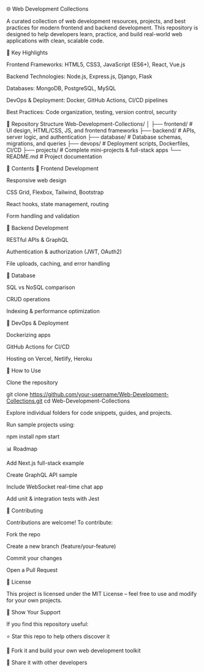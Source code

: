🌐 Web Development Collections

A curated collection of web development resources, projects, and best practices for modern frontend and backend development.
This repository is designed to help developers learn, practice, and build real-world web applications with clean, scalable code.

🚀 Key Highlights

Frontend Frameworks: HTML5, CSS3, JavaScript (ES6+), React, Vue.js

Backend Technologies: Node.js, Express.js, Django, Flask

Databases: MongoDB, PostgreSQL, MySQL

DevOps & Deployment: Docker, GitHub Actions, CI/CD pipelines

Best Practices: Code organization, testing, version control, security

📂 Repository Structure
Web-Development-Collections/
│
├── frontend/           # UI design, HTML/CSS, JS, and frontend frameworks
├── backend/            # APIs, server logic, and authentication
├── database/           # Database schemas, migrations, and queries
├── devops/             # Deployment scripts, Dockerfiles, CI/CD
├── projects/           # Complete mini-projects & full-stack apps
└── README.md           # Project documentation

📑 Contents
🔹 Frontend Development

Responsive web design

CSS Grid, Flexbox, Tailwind, Bootstrap

React hooks, state management, routing

Form handling and validation

🔹 Backend Development

RESTful APIs & GraphQL

Authentication & authorization (JWT, OAuth2)

File uploads, caching, and error handling

🔹 Database

SQL vs NoSQL comparison

CRUD operations

Indexing & performance optimization

🔹 DevOps & Deployment

Dockerizing apps

GitHub Actions for CI/CD

Hosting on Vercel, Netlify, Heroku

📌 How to Use

Clone the repository

git clone https://github.com/your-username/Web-Development-Collections.git
cd Web-Development-Collections


Explore individual folders for code snippets, guides, and projects.

Run sample projects using:

npm install
npm start

📊 Roadmap

 Add Next.js full-stack example

 Create GraphQL API sample

 Include WebSocket real-time chat app

 Add unit & integration tests with Jest

🤝 Contributing

Contributions are welcome!
To contribute:

Fork the repo

Create a new branch (feature/your-feature)

Commit your changes

Open a Pull Request

📜 License

This project is licensed under the MIT License – feel free to use and modify for your own projects.

🌟 Show Your Support

If you find this repository useful:

⭐ Star this repo to help others discover it

🍴 Fork it and build your own web development toolkit

📢 Share it with other developers
